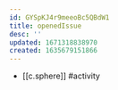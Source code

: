 ```yaml
---
id: GYSpKJ4r9meeoBc5QBdW1
title: openedIssue
desc: ''
updated: 1671318838970
created: 1635679151866
---
```




- [[c.sphere]] #activity

